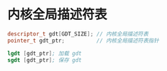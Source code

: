 # 内核全局描述符表

```c++
descriptor_t gdt[GDT_SIZE]; // 内核全局描述符表
pointer_t gdt_ptr;          // 内核全局描述符表指针
```

```s
lgdt [gdt_ptr]; 加载 gdt
sgdt [gdt_ptr]; 保存 gdt
```
